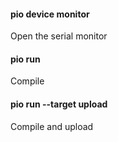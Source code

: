 #### pio device monitor
Open the serial monitor

#### pio run
Compile

#### pio run --target upload
Compile and upload

